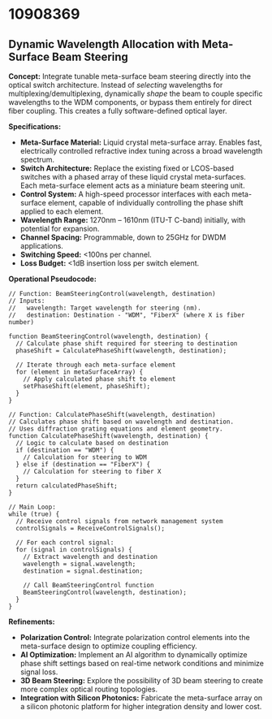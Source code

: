 # 10908369

## Dynamic Wavelength Allocation with Meta-Surface Beam Steering

**Concept:** Integrate tunable meta-surface beam steering directly into the optical switch architecture. Instead of *selecting* wavelengths for multiplexing/demultiplexing, dynamically *shape* the beam to couple specific wavelengths to the WDM components, or bypass them entirely for direct fiber coupling. This creates a fully software-defined optical layer.

**Specifications:**

*   **Meta-Surface Material:** Liquid crystal meta-surface array. Enables fast, electrically controlled refractive index tuning across a broad wavelength spectrum.
*   **Switch Architecture:** Replace the existing fixed or LCOS-based switches with a phased array of these liquid crystal meta-surfaces. Each meta-surface element acts as a miniature beam steering unit.
*   **Control System:** A high-speed processor interfaces with each meta-surface element, capable of individually controlling the phase shift applied to each element. 
*   **Wavelength Range:** 1270nm – 1610nm (ITU-T C-band) initially, with potential for expansion.
*   **Channel Spacing:** Programmable, down to 25GHz for DWDM applications.
*   **Switching Speed:** <100ns per channel.
*   **Loss Budget:** <1dB insertion loss per switch element.

**Operational Pseudocode:**

```
// Function: BeamSteeringControl(wavelength, destination)
// Inputs:
//   wavelength: Target wavelength for steering (nm).
//   destination: Destination - "WDM", "FiberX" (where X is fiber number)

function BeamSteeringControl(wavelength, destination) {
  // Calculate phase shift required for steering to destination
  phaseShift = CalculatePhaseShift(wavelength, destination);

  // Iterate through each meta-surface element
  for (element in metaSurfaceArray) {
    // Apply calculated phase shift to element
    setPhaseShift(element, phaseShift);
  }
}

// Function: CalculatePhaseShift(wavelength, destination)
// Calculates phase shift based on wavelength and destination.
// Uses diffraction grating equations and element geometry.
function CalculatePhaseShift(wavelength, destination) {
  // Logic to calculate based on destination
  if (destination == "WDM") {
    // Calculation for steering to WDM
  } else if (destination == "FiberX") {
    // Calculation for steering to fiber X
  }
  return calculatedPhaseShift;
}

// Main Loop:
while (true) {
  // Receive control signals from network management system
  controlSignals = ReceiveControlSignals();

  // For each control signal:
  for (signal in controlSignals) {
    // Extract wavelength and destination
    wavelength = signal.wavelength;
    destination = signal.destination;

    // Call BeamSteeringControl function
    BeamSteeringControl(wavelength, destination);
  }
}
```

**Refinements:**

*   **Polarization Control:** Integrate polarization control elements into the meta-surface design to optimize coupling efficiency.
*   **AI Optimization:** Implement an AI algorithm to dynamically optimize phase shift settings based on real-time network conditions and minimize signal loss.
*   **3D Beam Steering:** Explore the possibility of 3D beam steering to create more complex optical routing topologies.
*   **Integration with Silicon Photonics:** Fabricate the meta-surface array on a silicon photonic platform for higher integration density and lower cost.